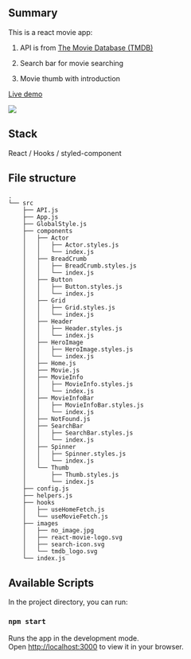 ## Summary 

This is a react movie app:

1. API is from [The Movie Database (TMDB)](https://www.themoviedb.org/)

2. Search bar for movie searching

3. Movie thumb with introduction

[Live demo](https://ilovemovie.netlify.app/)

![](./public/react-rmdb.gif)

## Stack

React / Hooks / styled-component

## File structure

```
.
└── src
    ├── API.js
    ├── App.js
    ├── GlobalStyle.js
    ├── components
    │   ├── Actor
    │   │   ├── Actor.styles.js
    │   │   └── index.js
    │   ├── BreadCrumb
    │   │   ├── BreadCrumb.styles.js
    │   │   └── index.js
    │   ├── Button
    │   │   ├── Button.styles.js
    │   │   └── index.js
    │   ├── Grid
    │   │   ├── Grid.styles.js
    │   │   └── index.js
    │   ├── Header
    │   │   ├── Header.styles.js
    │   │   └── index.js
    │   ├── HeroImage
    │   │   ├── HeroImage.styles.js
    │   │   └── index.js
    │   ├── Home.js
    │   ├── Movie.js
    │   ├── MovieInfo
    │   │   ├── MovieInfo.styles.js
    │   │   └── index.js
    │   ├── MovieInfoBar
    │   │   ├── MovieInfoBar.styles.js
    │   │   └── index.js
    │   ├── NotFound.js
    │   ├── SearchBar
    │   │   ├── SearchBar.styles.js
    │   │   └── index.js
    │   ├── Spinner
    │   │   ├── Spinner.styles.js
    │   │   └── index.js
    │   └── Thumb
    │       ├── Thumb.styles.js
    │       └── index.js
    ├── config.js
    ├── helpers.js
    ├── hooks
    │   ├── useHomeFetch.js
    │   └── useMovieFetch.js
    ├── images
    │   ├── no_image.jpg
    │   ├── react-movie-logo.svg
    │   ├── search-icon.svg
    │   └── tmdb_logo.svg
    └── index.js
```

## Available Scripts

In the project directory, you can run:

### `npm start`

Runs the app in the development mode.\
Open [http://localhost:3000](http://localhost:3000) to view it in your browser.

